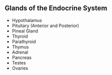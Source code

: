 ## Glands of  the Endocrine System
- Hypothalamus
- Pituitary (Anterior and Posterior)
- Pineal Gland
- Thyroid
- Parathyroid
- Thymus
- Adrenal
- Pancreas
- Testes
- Ovaries